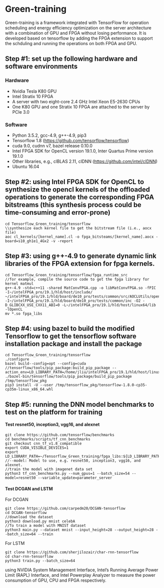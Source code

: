 # Green-training
Green-training is a framework integrated with TensorFlow for operation scheduling and energy efficiency optimization on the server architecture with a combination of GPU and FPGA without losing performance. It is developed based on tensorflow by adding the FPGA extension to support the schduling and running the operations on both FPGA and GPU.

## Step #1: set up the following hardware and software environments
### Hardware
- Nvidia Tesla K80 GPU
- Intel Stratix 10 FPGA
- A server with two eight-core 2.4 GHz Intel Xeon E5-2630 CPUs
- One K80 GPU and one Stratix 10 FPGA are attached to the server by PCIe 3.0

### Software
- Python 3.5.2, gcc-4.9, g++-4.9, pip3
- Tensorflow 1.8  (https://github.com/tensorflow/tensorflow)
- cuda 9.0, cudnn v7, bazel release 0.10.0
- Intel FPGA SDK for OpenCL version 19.1.0, Inter Quartus Prime version 19.1.0
- Other libraries, e.g., clBLAS 2.11, clDNN (https://github.com/intel/clDNN)
- Ubuntu 16.04


## Step #2: using  Intel FPGA SDK for OpenCL to synthesize the opencl kernels of the offloaded operations to generate the corresponding FPGA bitstreams (this synthesis process could be time-consuming and error-prone)
```
cd Tensorflow_Green_training/tensorflow
\\synthesize each kernel file to get the bitstream file (i.e., aocx file)
aoc cl_kernels/[kernel_name].cl -o fpga_bitsteams/[kernel_name].aocx -board=s10_gh1e1_4Gx2 -v -report
```
## Step #3: using g++-4.9 to generate dynamic link libraries of the FPGA extension for fpga kernels.
```
cd Tensorflow_Green_training/tensorflow/fpga_runtime_src
//for example, compile the source code to get the fpga library for kernel matmul
g++-4.9 -std=c++11 -shared MatConvFPGA.cpp -o libMatConvFPGA.so -fPIC -I~/intelFPGA_pro/19.1/hld/host/include/ ~/intelFPGA_pro/19.1/hld/board/de10_pro/tests/common/src/AOCLUtils/opencl.cpp -I~/intelFPGA_pro/19.1/hld/board/de10_pro/tests/common/inc -O2 -D_GLIBCXX_USE_CXX11_ABI=0 -L~/intelFPGA_pro/19.1/hld/host/linux64/lib -lOpenCL
mv *.so fpga_libs
```
## Step #4: using bazel to build the modified Tensorflow to get the tensorflow software installation package and install the package
```
cd Tensorflow_Green_training/tensorflow
./configure
bazel build--config=opt --config=cuda //tensorflow/tools/pip_package:build_pip_package --action_env=LD_LIBRARY_PATH=/home/jliu/intelFPGA_pro/19.1/hld/host/linux64/lib:${LD_LIBRARY_PATH}
./bazel-bin/tensorflow/tools/pip_package/build_pip_package /tmp/tensorflow_pkg
pip3 install -U --user /tmp/tensorflow_pkg/tensorflow-1.8.0-cp35-cp35m-linux_x86_64.whl
```
## Step #5: running the DNN model benchmarks to test on the platform for training
#### Test resnet50, inception3, vgg16, and alexnet
```
git clone https://github.com/tensorflow/benchmarks
cd benchmarks/scripts/tf_cnn_benchmarks
git checkout cnn_tf_v1.8_compatible
export CUDA_VISIBLE_DEVICES=1
export LD_LIBRARY_PATH=~/Tensorflow_Green_training/fpga_libs:${LD_LIBRARY_PATH}
//--model: Model to use, e.g. resnet50, inception3, vgg16, and alexnet.
//train the model with imagenet data set
python3 tf_cnn_benchmarks.py --num_gpus=1 --batch_size=54 --model=resnet50 --variable_update=parameter_server
```
#### Test DCGAN and LSTM
For DCGAN
```
git clone https://github.com/carpedm20/DCGAN-tensorflow
cd DCGAN-tensorflow
//download the dataset
python3 download.py mnist celebA
//To train a model with MNIST dataset
python3 main.py --dataset mnist --input_height=28 --output_height=28 --batch_size=64 --train
```
For LSTM
```
git clone https://github.com/sherjilozair/char-rnn-tensorflow
cd char-rnn-tensorflow
python3 train.py --batch_size=64
```
using NVIDIA System Management Interface, Intel’s Running  Average  Power  Limit  (RAPL)  Interface,  and Intel Powerplay Analyzer  to measure the power consumption of GPU, CPU and FPGA respectively.

